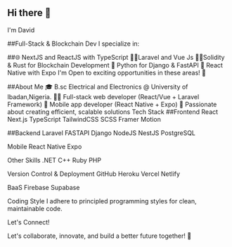 ## Hi there 👋
I'm David

##Full-Stack & Blockchain Dev
I specialize in:

##🌐 NextJS and ReactJS with TypeScript
  🐱‍👤Laravel and Vue Js 
  🐱‍🏍Solidity & Rust for Blockchain Development
  🐍 Python for Django & FastAPI
  📱 React Native with Expo
I'm Open to exciting opportunities in these areas! 📢

##About Me
🎓 B.sc Electrical and Electronics @ University of Ibadan,Nigeria.
👨‍💻 Full-stack web developer (React/Vue + Laravel Framework)
📱 Mobile app developer (React Native + Expo)
🚀 Passionate about creating efficient, scalable solutions
Tech Stack
##Frontend
React Next.js TypeScript TailwindCSS SCSS Framer Motion

##Backend
Laravel FASTAPI Django NodeJS NestJS PostgreSQL

Mobile
React Native Expo

Other Skills
.NET C++ Ruby PHP 

Version Control & Deployment
GitHub Heroku Vercel Netlify

BaaS
Firebase Supabase


Coding Style
I adhere to principled programming styles for clean, maintainable code.


Let's Connect!

Let's collaborate, innovate, and build a better future together! 🚀



<!--
**Icontee/icontee** is a ✨ _special_ ✨ repository because its `README.md` (this file) appears on your GitHub profile.

Here are some ideas to get you started:

- 🔭 I’m currently working on 
- 🌱 I’m currently learning ...
- 👯 I’m looking to collaborate on ...
- 🤔 I’m looking for help with ...
- 💬 Ask me about ...
- 📫 How to reach me: ...
- 😄 Pronouns: ...
- ⚡ Fun fact: ...
-->
